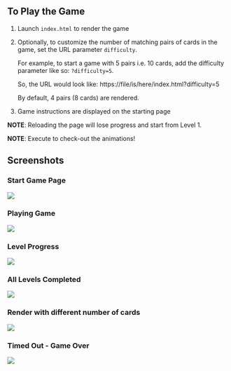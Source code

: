 ## To Play the Game

1. Launch `index.html` to render the game
2. Optionally, to customize the number of matching pairs of cards in the game, set the URL parameter `difficulty`. 
    
    For example, to start a game with 5 pairs i.e. 10 cards, add the difficulty parameter like so: `?difficulty=5`. 
    
    So, the URL would look like: https://file/is/here/index.html?difficulty=5

    By default, 4 pairs (8 cards) are rendered.
3. Game instructions are displayed on the starting page

**NOTE**: Reloading the page will lose progress and start from Level 1.

**NOTE**: Execute to check-out the animations!



## Screenshots

### Start Game Page
![](Screenshots/1_Start-Game.jpg)

### Playing Game
![](Screenshots/2_Playing-Game.jpg)

### Level Progress
![](Screenshots/3_Level-Progressed.jpg)

### All Levels Completed
![](Screenshots/4_Full-Game-Complete.jpg)

### Render with different number of cards
![](Screenshots/5_Change-Number-Of-Cards.jpg)

### Timed Out - Game Over
![](Screenshots/6_Time-Out.jpg)